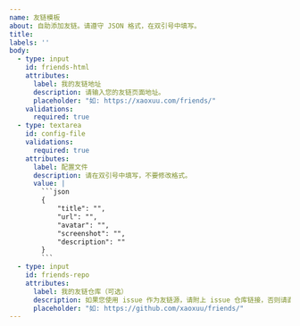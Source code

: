 ```yaml
---
name: 友链模板
about: 自助添加友链。请遵守 JSON 格式，在双引号中填写。
title:
labels: ''
body:
  - type: input
    id: friends-html
    attributes:
      label: 我的友链地址
      description: 请输入您的友链页面地址。
      placeholder: "如: https://xaoxuu.com/friends/"
    validations:
      required: true
  - type: textarea
    id: config-file
    validations:
      required: true
    attributes:
      label: 配置文件
      description: 请在双引号中填写，不要修改格式。
      value: |
        ```json
        {
            "title": "",
            "url": "",
            "avatar": "",
            "screenshot": "",
            "description": ""
        }
        ```
  - type: input
    id: friends-repo
    attributes:
      label: 我的友链仓库（可选）
      description: 如果您使用 issue 作为友链源，请附上 issue 仓库链接，否则请直接添加 xaoxuu.com 到您的友链中。
      placeholder: "如: https://github.com/xaoxuu/friends/"
---
```

